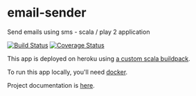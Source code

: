 email-sender
============

Send emails using sms - scala / play 2 application


[![Build Status](https://travis-ci.org/yorrick/email-sender.svg?branch=master)](https://travis-ci.org/yorrick/email-sender)
[![Coverage Status](https://coveralls.io/repos/yorrick/email-sender/badge.png?branch=master)](https://coveralls.io/r/yorrick/email-sender?branch=master)

This app is deployed on heroku using [a custom scala buildpack](https://github.com/yorrick/heroku-buildpack-scala).

To run this app locally, you'll need [docker](http://www.docker.com/).

Project documentation is [here](https://github.com/yorrick/email-sender/wiki).
